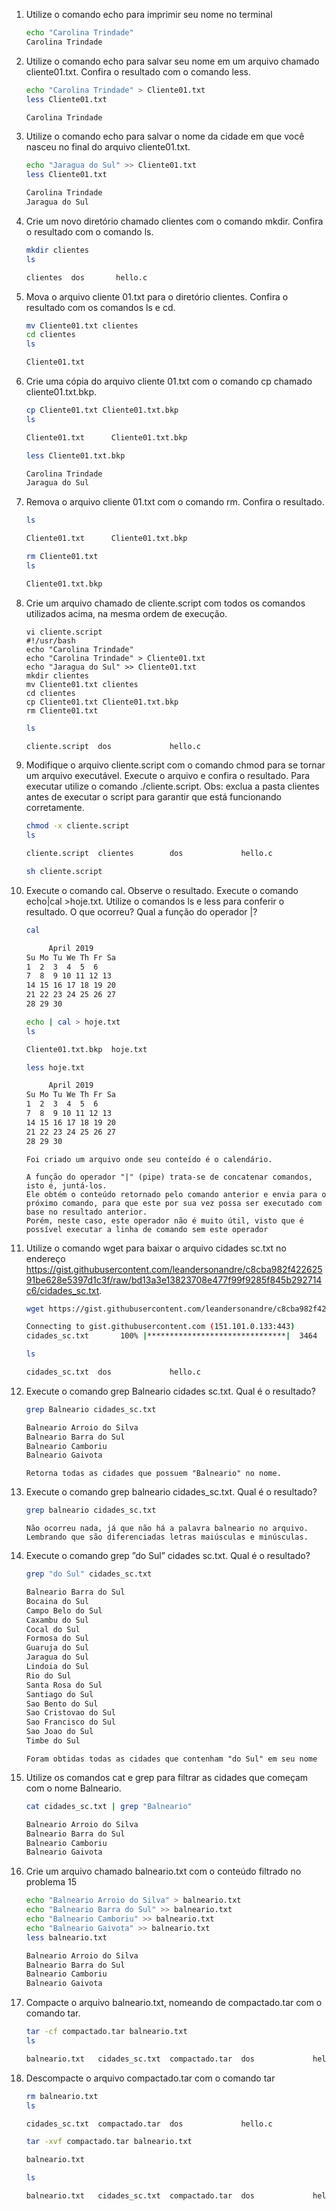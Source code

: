 1. Utilize o comando echo para imprimir seu nome no terminal

     ```bash
     echo "Carolina Trindade"
     Carolina Trindade
     ```

1. Utilize o comando echo para salvar seu nome em um arquivo chamado cliente01.txt. Confira o resultado com o comando less.

     ```bash
     echo "Carolina Trindade" > Cliente01.txt
     less Cliente01.txt
     ```

     ```bash
     Carolina Trindade
     ```

1. Utilize o comando echo para salvar o nome da cidade em que você nasceu no final do arquivo cliente01.txt.

     ```bash
     echo "Jaragua do Sul" >> Cliente01.txt
     less Cliente01.txt
     ```

     ```bash
     Carolina Trindade
     Jaragua do Sul
     ```

1. Crie um novo diretório chamado clientes com o comando mkdir. Confira o resultado com o comando ls.

     ```bash
     mkdir clientes
     ls
     ```

     ```bash
     clientes  dos       hello.c
     ```

1. Mova o arquivo cliente 01.txt para o diretório clientes. Confira o resultado com os comandos ls e cd.

     ```bash
     mv Cliente01.txt clientes
     cd clientes
     ls
     ```

     ```bash
     Cliente01.txt
     ```

1. Crie uma cópia do arquivo cliente 01.txt com o comando cp chamado cliente01.txt.bkp.

     ```bash
     cp Cliente01.txt Cliente01.txt.bkp
     ls
     ```

     ```bash
     Cliente01.txt      Cliente01.txt.bkp
     ```

     ```bash
     less Cliente01.txt.bkp
     ```

     ```bash
     Carolina Trindade
     Jaragua do Sul
     ```

1. Remova o arquivo cliente 01.txt com o comando rm. Confira o resultado.

     ```bash
     ls
     ```

     ```bash
     Cliente01.txt      Cliente01.txt.bkp
     ```

     ```bash
     rm Cliente01.txt
     ls
     ```

     ```bash
     Cliente01.txt.bkp
     ```

1. Crie um arquivo chamado de cliente.script com todos os comandos utilizados acima, na mesma ordem de execução.

     ```shell
     vi cliente.script
     #!/usr/bash
     echo "Carolina Trindade"
     echo "Carolina Trindade" > Cliente01.txt 
     echo "Jaragua do Sul" >> Cliente01.txt
     mkdir clientes
     mv Cliente01.txt clientes
     cd clientes
     cp Cliente01.txt Cliente01.txt.bkp
     rm Cliente01.txt
     ```

     ```bash
     ls
     ```

     ```bash
     cliente.script  dos             hello.c
     ```

1. Modifique o arquivo cliente.script com o comando chmod para se tornar um arquivo executável. Execute o arquivo e confira o resultado. Para executar utilize o comando ./cliente.script. Obs: exclua a pasta clientes antes de executar o script para garantir que está funcionando corretamente.

     ```bash
     chmod -x cliente.script
     ls
     ```

     ```bash
     cliente.script  clientes        dos             hello.c
     ```

     ```bash
     sh cliente.script
     ```

1. Execute o comando cal. Observe o resultado. Execute o comando echo|cal >hoje.txt. Utilize o comandos ls e less para conferir o resultado. O que ocorreu? Qual a função do operador |?

     ```bash
     cal
     ```

     ```bash
          April 2019
     Su Mo Tu We Th Fr Sa
     1  2  3  4  5  6
     7  8  9 10 11 12 13
     14 15 16 17 18 19 20
     21 22 23 24 25 26 27
     28 29 30
     ```

     ```bash
     echo | cal > hoje.txt
     ls
     ```

     ```bash
     Cliente01.txt.bkp  hoje.txt
     ```

     ```bash
     less hoje.txt
     ```

     ```bash
          April 2019
     Su Mo Tu We Th Fr Sa
     1  2  3  4  5  6
     7  8  9 10 11 12 13
     14 15 16 17 18 19 20
     21 22 23 24 25 26 27
     28 29 30
     ```

     ```
     Foi criado um arquivo onde seu conteído é o calendário.

     A função do operador "|" (pipe) trata-se de concatenar comandos, isto é, juntá-los.
     Ele obtém o conteúdo retornado pelo comando anterior e envia para o próximo comando, para que este por sua vez possa ser executado com base no resultado anterior.
     Porém, neste caso, este operador não é muito útil, visto que é possível executar a linha de comando sem este operador
     ```

1. Utilize o comando wget para baixar o arquivo cidades sc.txt no endereço https://gist.githubusercontent.com/leandersonandre/c8cba982f42262591be628e5397d1c3f/raw/bd13a3e13823708e477f99f9285f845b292714c6/cidades_sc.txt.

     ```bash
     wget https://gist.githubusercontent.com/leandersonandre/c8cba982f42262591be628e5397d1c3f/raw/bd13a3e13823708e477f99f9285f845b292714c6/cidades_sc.txt
     ```

     ```bash
     Connecting to gist.githubusercontent.com (151.101.0.133:443)
     cidades_sc.txt       100% |*******************************|  3464   0:00:00 ETA
     ```

     ```bash
     ls
     ```

     ```bash
     cidades_sc.txt  dos             hello.c
     ```

1. Execute o comando grep Balneario cidades sc.txt. Qual é o resultado?

     ```bash
     grep Balneario cidades_sc.txt
     ```

     ```bash
     Balneario Arroio do Silva
     Balneario Barra do Sul
     Balneario Camboriu
     Balneario Gaivota
     ```

     ```
     Retorna todas as cidades que possuem "Balneario" no nome.
     ```

1. Execute o comando grep balneario cidades_sc.txt. Qual é o resultado?

     ```bash
     grep balneario cidades_sc.txt
     ```

     ```
     Não ocorreu nada, já que não há a palavra balneario no arquivo. 
     Lembrando que são diferenciadas letras maiúsculas e minúsculas.
     ```

1. Execute o comando grep ”do Sul” cidades sc.txt. Qual é o resultado?

     ```bash
     grep "do Sul" cidades_sc.txt
     ```

     ```bash
     Balneario Barra do Sul
     Bocaina do Sul
     Campo Belo do Sul
     Caxambu do Sul
     Cocal do Sul
     Formosa do Sul
     Guaruja do Sul
     Jaragua do Sul
     Lindoia do Sul
     Rio do Sul
     Santa Rosa do Sul
     Santiago do Sul
     Sao Bento do Sul
     Sao Cristovao do Sul
     Sao Francisco do Sul
     Sao Joao do Sul
     Timbe do Sul 
     ```

     ```
     Foram obtidas todas as cidades que contenham "do Sul" em seu nome
     ```

1. Utilize os comandos cat e grep para filtrar as cidades que começam com o nome Balneario.

     ```bash
     cat cidades_sc.txt | grep "Balneario"
     ```

     ```bash
     Balneario Arroio do Silva
     Balneario Barra do Sul
     Balneario Camboriu
     Balneario Gaivota
     ```

1. Crie um arquivo chamado balneario.txt com o conteúdo filtrado no problema 15
     ```bash
     echo "Balneario Arroio do Silva" > balneario.txt
     echo "Balneario Barra do Sul" >> balneario.txt
     echo "Balneario Camboriu" >> balneario.txt
     echo "Balneario Gaivota" >> balneario.txt
     less balneario.txt
     ```

     ```bash
     Balneario Arroio do Silva
     Balneario Barra do Sul
     Balneario Camboriu
     Balneario Gaivota
     ```

1. Compacte o arquivo balneario.txt, nomeando de compactado.tar com o comando tar.

     ```bash
     tar -cf compactado.tar balneario.txt
     ls
     ```

     ```bash
     balneario.txt   cidades_sc.txt  compactado.tar  dos             hello.c
     ```

1. Descompacte o arquivo compactado.tar com o comando tar

     ```bash
     rm balneario.txt
     ls
     ```

     ```bash
     cidades_sc.txt  compactado.tar  dos             hello.c
     ```

     ```bash
     tar -xvf compactado.tar balneario.txt
     ```

     ```bash
     balneario.txt
     ```

     ```bash
     ls
     ```

     ```bash
     balneario.txt   cidades_sc.txt  compactado.tar  dos             hello.c
     ```